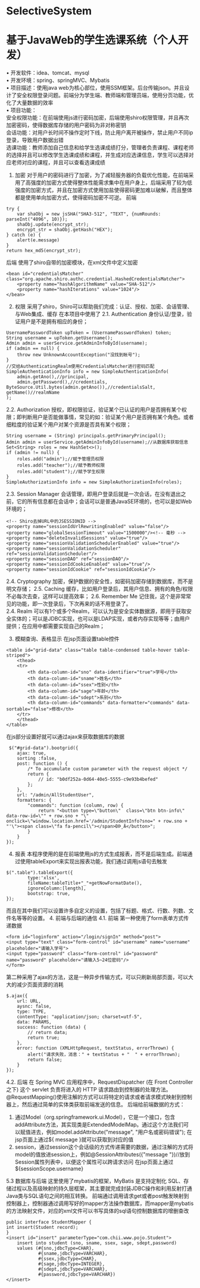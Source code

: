 # SelectiveSystem
# 基于JavaWeb的学生选课系统（个人开发）<br>
•	开发软件：idea、tomcat、mysql<br>
•	开发环境：spring、springMVC、Mybatis <br>
•	项目描述：使用java web为核心部位，使用SSM框架。后台传输json。并且设计了安全权限登录问题。前端分为学生端、教师端和管理员端，使用分页功能，优化了大量数据的效率<br>
•	项目功能：<br>
安全权限功能：在前端使用js进行密码加密，后端使用shiro权限管理，并且再次加密密码，使得数据库存储的用户密码为非对称密钥<br>
会话功能：对用户长时间不操作定时下线，防止用户离开被操作，禁止用户不同ip登录，导致用户数据出错<br>
选课功能：教师添加自己信息和给学生选课成绩打分，管理者负责课程、课程老师的选择并且可以修改学生选课成绩和课程，并生成对应选课信息，学生可以选择对应老师对应的课程，并且可以查看选课成绩<br>

[]([])


1. 加密
对于用户的密码进行了加密，为了减轻服务器的负载优化性能，在前端采用了高强度的加密方式使得整体性能需求集中在用户身上，后端采用了较为低强度的加密方式，并且在加密方式使用加盐使得密码更加难以破解，而且整体都是使用单向加密方式，使得密码加密不可逆。
前端
```
try {
	var shaObj = new jsSHA("SHA3-512", "TEXT", {numRounds: parseInt("4096", 10)});
	shaObj.update(encrypt_str);
	encrypt_str = shaObj.getHash("HEX");
} catch (e) {
	alert(e.message)
}
return hex_md5(encrypt_str);
```
后端
使用了shiro自带的加密模块，在xml文件中定义加密
```
<bean id="credentialsMatcher" 
class="org.apache.shiro.authc.credential.HashedCredentialsMatcher">
	<property name="hashAlgorithmName" value="SHA-512"/>
	<property name="hashIterations" value="1024"/>
</bean>
```
2. 权限
采用了shiro，Shiro可以帮助我们完成：认证、授权、加密、会话管理、与Web集成、缓存
在本项目中使用了
2.1.	Authentication
身份认证/登录，验证用户是不是拥有相应的身份；
```
UsernamePasswordToken upToken = (UsernamePasswordToken) token;
String username = upToken.getUsername();
Admin admin = userService.getAdminInfoById(username);
if (admin == null) {
	throw new UnknownAccountException("没找到帐号");
}
//交给AuthenticatingRealm使用CredentialsMatcher进行密码匹配
SimpleAuthenticationInfo info = new SimpleAuthenticationInfo(
	admin.getAno(),//principal,
	admin.getPassword(),//credentials,
ByteSource.Util.bytes(admin.getAno()),//credentialsSalt,
getName()//realmName
);
```
2.2.	Authorization
授权，即权限验证，验证某个已认证的用户是否拥有某个权限；即判断用户是否能做事情，常见的如：验证某个用户是否拥有某个角色。或者细粒度的验证某个用户对某个资源是否具有某个权限；
```
String username = (String) principals.getPrimaryPrincipal();
Admin admin = userService.getAdminInfoById(username);//从数据库获取信息
Set<String> roles = new HashSet<>();
if (admin != null) {
	roles.add("admin");//赋予管理员权限
	roles.add("teacher");//赋予教师权限
	roles.add("student");//赋予学生权限
}
SimpleAuthorizationInfo info = new SimpleAuthorizationInfo(roles);
```
2.3.	Session Manager
会话管理，即用户登录后就是一次会话，在没有退出之前，它的所有信息都在会话中；会话可以是普通JavaSE环境的，也可以是如Web环境的；
```
<!-- Shiro去掉URL中的JSESSIONID -->
<property name="sessionIdUrlRewritingEnabled" value="false"/>
<property name="globalSessionTimeout" value="1500000"/><!-- 毫秒 -->
<property name="deleteInvalidSessions" value="true"/>
<property name="sessionValidationSchedulerEnabled" value="true"/>
<property name="sessionValidationScheduler" ref="sessionValidationScheduler"/>
<property name="sessionDAO" ref="sessionDAO"/>
<property name="sessionIdCookieEnabled" value="true"/>
<property name="sessionIdCookie" ref="sessionIdCookie"/>
```
2.4.	Cryptography
加密，保护数据的安全性，如密码加密存储到数据库，而不是明文存储；
2.5.	Caching
缓存，比如用户登录后，其用户信息、拥有的角色/权限不必每次去查，这样可以提高效率；
2.6.	Remember Me
记住我，这个是非常常见的功能，即一次登录后，下次再来的话不用登录了。   
2.4.	Realm
可以有1个或多个Realm，可以认为是安全实体数据源，即用于获取安全实体的；可以是JDBC实现，也可以是LDAP实现，或者内存实现等等；由用户提供；在应用中都需要实现自己的Realm；
 
3.	模糊查询、表格显示
在jsp页面设置table控件
```
<table id="grid-data" class="table table-condensed table-hover table-striped">
    <thead>
    <tr>
        <th data-column-id="sno" data-identifier="true">学号</th>
        <th data-column-id="sname">姓名</th>
        <th data-column-id="ssex">性别</th>
        <th data-column-id="sage">年龄</th>
        <th data-column-id="sdept">系别</th>
        <th data-column-id="commands" data-formatter="commands" data-sortable="false">修改</th>
    </tr>
    </thead>
</table>
```
在js部分设置好就可以通过ajax来获取数据库的数据
```
 $("#grid-data").bootgrid({
	ajax: true,
	sorting :false,
	post: function () {
		/* To accumulate custom parameter with the request object */
		return {
			// id: "b0df252a-0d64-40e5-5555-c9e93b4befed"
		};
	},
	url: "/admin/AllStudentUser",
	formatters: {
		"commands": function (column, row) {
			return "<button type=\"button\"  class=\"btn btn-info\" data-row-id=\"" + row.sno + "\" onclick=\"window.location.href='/admin/StudentInfo?sno=" + row.sno + "'\"><span class=\"fa fa-pencil\"></span>ÐÞ¸Ä</button>";
		}
	}
});
```
4.	报表
本程序使用的是在前端使用js的方式生成报表，而不是后端生成。前端通过使用tableExport来实现出报表功能，我们通过调用js语句去触发
```
$(".table").tableExport({
        type:'xlsx',
        fileName:tableTitle+"_"+getNowFormatDate(),
        ignoreColumn:[length],
        bootstrap: true,
});
```
而且在其中我们可以设置许多自定义的设置，包括了标题、格式、行数、列数、文件名等等的设置。
4.	前端与后端的通信
4.1.	前端
第一种使用了form表单方式传递数据
```
<form id="loginform" action="/login/signIn" method="post">
<input type="text" class="form-control" id="username" name="username" placeholder="请输入学号">
<input type="password" class="form-control" id="password" name="password" placeholder="请输入5~24位密码"/>
</form>
```
第二种采用了ajax的方法，这是一种异步传输方式，可以只刷新局部页面，可以大大的减少页面资源的消耗
```
$.ajax({
	url: URL,
	aysnc: false,
	type: TYPE,
	contentType: "application/json; charset=utf-5",
	data: PARAMS,
	success: function (data) {
		// return data;
		return true;
	},
	error: function (XMLHttpRequest, textStatus, errorThrown) {
		alert("请求失败，消息：" + textStatus + "  " + errorThrown);
		return false;
	}
});
```
4.2.	后端
在 Spring MVC 应用程序中，RequestDispatcher (在 Front Controller 之下) 这个 servlet 负责将进入的 HTTP 请求路由到控制器的处理方法。
@RequestMapping()使用注解的方式可以将特定的请求或者请求模式映射到控制器上，然后通过简单的实体类获取前端发送的信息。
后端给前端数据的方式：
1.	通过Model（org.springframework.ui.Model），它是一个接口，包含addAttribute方法，其实现类是ExtendedModelMap。通过这个方法我们可以赋值进去，例如model.addAttribute("message", "用户名或密码错误");
在jsp页面上通过${ message }就可以获取到对应的值
2.	session，通过session这个会话级的方式传递需要的数据，通过注解的方式将model的值放进session上，例如@SessionAttributes({"message "})//放到Session属性列表中，以便这个属性可以跨请求访问
在jsp页面上通过${sessionScope.username}

5.3 数据库与后端
这里使用了mybatis的框架，MyBatis 是支持定制化 SQL、存储过程以及高级映射的持久层框架，其主要就完成封装JDBC操作和利用反射打通Java类与SQL语句之间的相互转换。
前端通过调用请求get或者post触发映射到控制器上，控制器通过调用写好的mapper方法操作数据库，而mapper是mybatis的方法映射文件，对应的xml文件可以书写具体的sql语句控制数据库的增删查改
```
public interface StudentMapper {
int insert(Student record);
}
<insert id="insert" parameterType="com.chii.www.pojo.Student">
    insert into student (sno, sname, ssex, sage, sdept,password)
    values (#{sno,jdbcType=CHAR},
            #{sname,jdbcType=VARCHAR},
            #{ssex,jdbcType=CHAR},
            #{sage,jdbcType=INTEGER},
            #{sdept,jdbcType=VARCHAR},
            #{password,jdbcType=VARCHAR})
</insert>
```